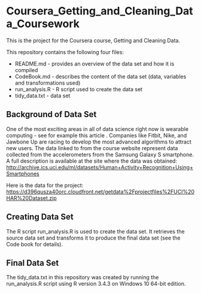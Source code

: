 # Coursera_Getting_and_Cleaning_Data_Coursework

This is the project for the Coursera course, Getting and Cleaning Data.

This repository contains the following four files:

* README.md - provides an overview of the data set and how it is compiled
* CodeBook.md - describes the content of the data set (data, variables and transformations used)
* run_analysis.R - R script used to create the data set
* tidy_data.txt - data set

## Background of Data Set
One of the most exciting areas in all of data science right now is wearable computing - see for example this article . Companies like Fitbit, Nike, and Jawbone Up are racing to develop the most advanced algorithms to attract new users. The data linked to from the course website represent data collected from the accelerometers from the Samsung Galaxy S smartphone. A full description is available at the site where the data was obtained:
http://archive.ics.uci.edu/ml/datasets/Human+Activity+Recognition+Using+Smartphones

Here is the data for the project:
https://d396qusza40orc.cloudfront.net/getdata%2Fprojectfiles%2FUCI%20HAR%20Dataset.zip

## Creating Data Set

The R script run_analysis.R is used to create the data set. 
It retrieves the source data set and transforms it to produce the final data set (see the Code book for details).

## Final Data Set

The tidy_data.txt in this repository was created by running the run_analysis.R script using R version 3.4.3 on Windows 10 64-bit edition.
